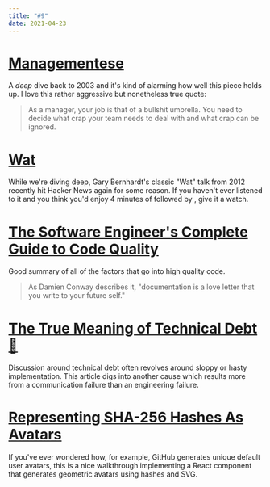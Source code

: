 ```yaml
---
title: "#9"
date: 2021-04-23
---
```

# [Managementese](https://randsinrepose.com/archives/managementese/)

A _deep_ dive back to 2003 and it's kind of alarming how well this piece holds up. I love this rather aggressive but nonetheless true quote:
> As a manager, your job is that of a bullshit umbrella. You need to decide what crap your team needs to deal with and what crap can be ignored.

# [Wat](https://www.destroyallsoftware.com/talks/wat)

While we're diving deep, Gary Bernhardt's classic "Wat" talk from 2012 recently hit Hacker News again for some reason. If you haven't ever listened to it and you think you'd enjoy 4 minutes of <nonsensical code setup> followed by <wat punchline>, give it a watch.

# [The Software Engineer's Complete Guide to Code Quality](https://betterprogramming.pub/the-engineers-complete-guide-to-code-quality-dfa8d490c05e)

Good summary of all of the factors that go into high quality code.

> As Damien Conway describes it, "documentation is a love letter that you write to your future self."

# [The True Meaning of Technical Debt 💸](https://refactoring.fm/p/the-true-meaning-of-technical-debt)

Discussion around technical debt often revolves around sloppy or hasty implementation. This article digs into another cause which results more from a communication failure than an engineering failure.

# [Representing SHA-256 Hashes As Avatars](https://francoisbest.com/posts/2021/hashvatars)

If you've ever wondered how, for example, GitHub generates unique default user avatars, this is a nice walkthrough implementing a React component that generates geometric avatars using hashes and SVG.
